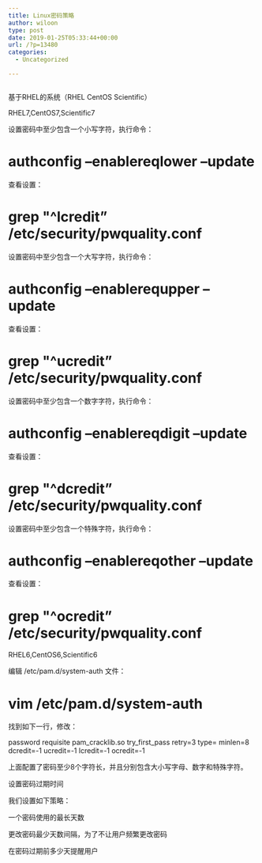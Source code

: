 ```yaml
---
title: Linux密码策略
author: wiloon
type: post
date: 2019-01-25T05:33:44+00:00
url: /?p=13480
categories:
  - Uncategorized

---
```

```bashauthconfig --passminlen=8 --passmaxrepeat=3 --enablereqlower --enablerequpper --enablereqdigit --enablereqother --update
```

基于RHEL的系统（RHEL CentOS Scientific）
  
RHEL7,CentOS7,Scientific7
  
设置密码中至少包含一个小写字符，执行命令：

# authconfig &#8211;enablereqlower &#8211;update

查看设置：

# grep "^lcredit&#8221; /etc/security/pwquality.conf

设置密码中至少包含一个大写字符，执行命令：

# authconfig &#8211;enablerequpper &#8211;update

查看设置：

# grep "^ucredit&#8221; /etc/security/pwquality.conf

设置密码中至少包含一个数字字符，执行命令：

# authconfig &#8211;enablereqdigit &#8211;update

查看设置：

# grep "^dcredit&#8221; /etc/security/pwquality.conf

设置密码中至少包含一个特殊字符，执行命令：

# authconfig &#8211;enablereqother &#8211;update

查看设置：

# grep "^ocredit&#8221; /etc/security/pwquality.conf

RHEL6,CentOS6,Scientific6
  
编辑 /etc/pam.d/system-auth 文件：

# vim /etc/pam.d/system-auth

找到如下一行，修改：

password requisite pam\_cracklib.so try\_first_pass retry=3 type= minlen=8 dcredit=-1 ucredit=-1 lcredit=-1 ocredit=-1
  
上面配置了密码至少8个字符长，并且分别包含大小写字母、数字和特殊字符。

设置密码过期时间
  
我们设置如下策略：

一个密码使用的最长天数
  
更改密码最少天数间隔，为了不让用户频繁更改密码
  
在密码过期前多少天提醒用户